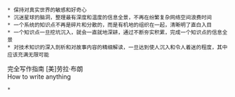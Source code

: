 
```
* 保持对真实世界的敏感和好奇心
* 沉迷星球的脑洞，整理最有深度和温度的信息全景，不再在纷繁复杂网络空间浪费时间
* 一个系统的知识点不再是碎片和分散的，而是有机地的组织在一起，清晰明了直白入目
* 一个知识点一旦挖坑沉入，就会一直就地深耕，通过不断夯实积累，完成一个知识点的信息全景
* 对技术知识的深入剖析和对故事内容的精细解读，一旦达到使人沉入和令人着迷的程度，其中应该充满无限可能
```

完全写作指南 [美]劳拉·布朗  
How to write anything  
```
* 
```
